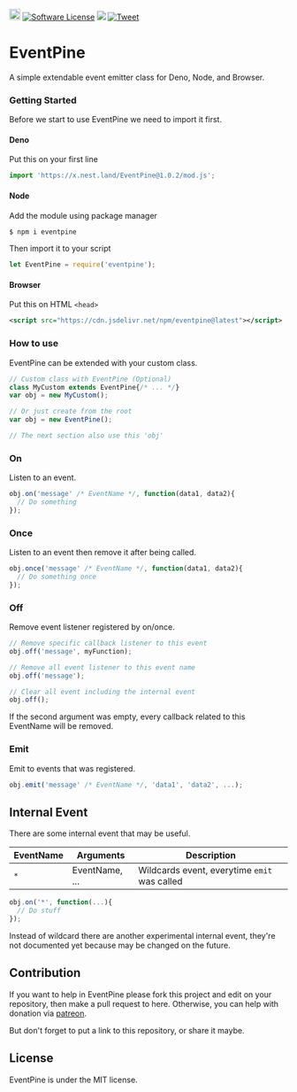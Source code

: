 <a href='https://patreon.com/stefansarya'><img src='https://img.shields.io/endpoint.svg?url=https%3A%2F%2Fshieldsio-patreon.herokuapp.com%2Fstefansarya%2Fpledges&style=for-the-badge' height='20'></a>
[![Software License](https://img.shields.io/badge/License-MIT-brightgreen.svg)](LICENSE)
[![](https://data.jsdelivr.com/v1/package/npm/eventpine/badge)](https://www.jsdelivr.com/package/npm/eventpine)
[![Tweet](https://img.shields.io/twitter/url/http/shields.io.svg?style=social)](https://twitter.com/intent/tweet?text=EventPine%20is%20a%20simple%20extendable%20event%20emitter%20class&url=https://github.com/ScarletsFiction/EventPine&via=github&hashtags=eventpine,browser,node,deno)

# EventPine
A simple extendable event emitter class for Deno, Node, and Browser.

### Getting Started
Before we start to use EventPine we need to import it first.

#### Deno
Put this on your first line
```js
import 'https://x.nest.land/EventPine@1.0.2/mod.js';
```

#### Node
Add the module using package manager
```sh
$ npm i eventpine
```

Then import it to your script
```js
let EventPine = require('eventpine');
```

#### Browser
Put this on HTML `<head>`
```xml
<script src="https://cdn.jsdelivr.net/npm/eventpine@latest"></script>
```

### How to use
EventPine can be extended with your custom class.

```js
// Custom class with EventPine (Optional)
class MyCustom extends EventPine{/* ... */}
var obj = new MyCustom();

// Or just create from the root
var obj = new EventPine();

// The next section also use this 'obj'
```

### On
Listen to an event.

```js
obj.on('message' /* EventName */, function(data1, data2){
  // Do something
});
```

### Once
Listen to an event then remove it after being called.

```js
obj.once('message' /* EventName */, function(data1, data2){
  // Do something once
});
```

### Off
Remove event listener registered by on/once.

```js
// Remove specific callback listener to this event
obj.off('message', myFunction);

// Remove all event listener to this event name
obj.off('message');

// Clear all event including the internal event
obj.off();
```

If the second argument was empty, every callback related to this EventName will be removed.<br>

### Emit
Emit to events that was registered.

```js
obj.emit('message' /* EventName */, 'data1', 'data2', ...);
```

## Internal Event
There are some internal event that may be useful.

|EventName|Arguments|Description|
|---|---|---|
|`*`|EventName, ...|Wildcards event, everytime `emit` was called|

```js
obj.on('*', function(...){
  // Do stuff
});
```

Instead of wildcard there are another experimental internal event, they're not documented yet because may be changed on the future.

## Contribution
If you want to help in EventPine please fork this project and edit on your repository, then make a pull request to here. Otherwise, you can help with donation via [patreon](https://www.patreon.com/stefansarya).

But don't forget to put a link to this repository, or share it maybe.

## License
EventPine is under the MIT license.